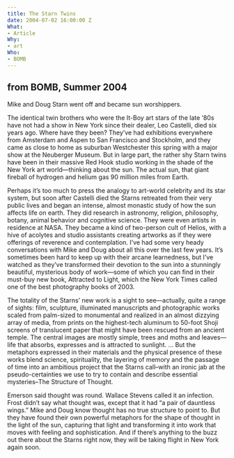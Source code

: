 ```yaml
---
title: The Starn Twins
date: 2004-07-02 16:00:00 Z
What:
- Article
Why:
- art
Who:
- BOMB
---
```


## from BOMB, Summer 2004

Mike and Doug Starn went off and became sun worshippers.

The identical twin brothers who were the It-Boy art stars of the late ‘80s have not had a show in New York since their dealer, Leo Castelli, died six years ago. Where have they been? They’ve had exhibitions everywhere from Amsterdam and Aspen to San Francisco and Stockholm, and they came as close to home as suburban Westchester this spring with a major show at the Neuberger Museum. But in large part, the rather shy Starn twins have been in their massive Red Hook studio working in the shade of the New York art world—thinking about the sun. The actual sun, that giant fireball of hydrogen and helium gas 90 million miles from Earth.  

Perhaps it’s too much to press the analogy to art-world celebrity and its star system, but soon after Castelli died the Starns retreated from their very public lives and began an intense, almost monastic study of how the sun affects life on earth. They did research in astronomy, religion, philosophy, botany, animal behavior and cognitive science.  They were even artists in residence at NASA. They became a kind of two-person cult of Helios, with a hive of acolytes and studio assistants creating artworks as if they were offerings of reverence and contemplation. I’ve had some very heady conversations with Mike and Doug about all this over the last few years. It’s sometimes been hard to keep up with their arcane learnedness, but I’ve watched as they’ve transformed their devotion to the sun into a stunningly beautiful, mysterious body of work—some of which you can find in their must-buy new book, Attracted to Light, which the New York Times called one of the best photography books of 2003.  

The totality of the Starns’ new work is a sight to see—actually, quite a range of sights: film, sculpture, illuminated manuscripts and photographic works scaled from palm-sized to monumental and realized in an almost dizzying array of media, from prints on the highest-tech aluminum to 50-foot Shoji screens of translucent paper that might have been rescued from an ancient temple. The central images are mostly simple, trees and moths and leaves—life that absorbs, expresses and is attracted to sunlight. ... But the metaphors expressed in their materials and the physical presence of these works blend science, spirituality, the layering of memory and the passage of time into an ambitious project that the Starns call–with an ironic jab at the pseudo-certainties we use to try to contain and describe essential mysteries–The Structure of Thought.

Emerson said thought was round. Wallace Stevens called it an infection. Frost didn’t say what thought was, except that it had “a pair of dauntless wings.” Mike and Doug know thought has no true structure to point to.  But they have found their own powerful metaphors for the shape of thought in the light of the sun, capturing that light and transforming it into work that moves with feeling and sophistication. And if there’s anything to the buzz out there about the Starns right now, they will be taking flight in New York again soon.
